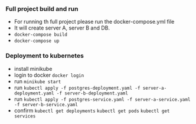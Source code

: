 ### Full project build and run
- For running th full project please run the docker-compose.yml file
- It will create server A, server B and DB.
- `docker-compose build`
- `docker-compose up`


### Deployment to kubernetes
- install minikube
- login to docker `docker login`
- run `minikube start`
- run `kubectl apply -f postgres-deployment.yaml -f server-a-deployment.yaml -f server-b-deployment.yaml`
- run `kubectl apply -f postgres-service.yaml -f server-a-service.yaml -f server-b-service.yaml`
- confirm 
`kubectl get deployments`
`kubectl get pods`
`kubectl get services`
